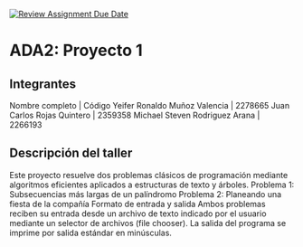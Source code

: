 [![Review Assignment Due Date](https://classroom.github.com/assets/deadline-readme-button-22041afd0340ce965d47ae6ef1cefeee28c7c493a6346c4f15d667ab976d596c.svg)](https://classroom.github.com/a/kKWtV-CB)
# ADA2: Proyecto 1

## Integrantes

Nombre completo | Código
Yeifer Ronaldo Muñoz Valencia | 2278665
Juan Carlos Rojas Quintero | 2359358
Michael Steven Rodriguez Arana | 2266193

## Descripción del taller

Este proyecto resuelve dos problemas clásicos de programación mediante algoritmos eficientes aplicados a estructuras de texto y árboles. Problema 1: Subsecuencias más largas de un palíndromo Problema 2: Planeando una fiesta de la compañía Formato de entrada y salida Ambos problemas reciben su entrada desde un archivo de texto indicado por el usuario mediante un selector de archivos (file chooser). La salida del programa se imprime por salida estándar en minúsculas.
